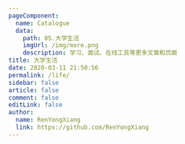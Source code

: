 ```yaml
---
pageComponent: 
  name: Catalogue
  data: 
    path: 05.大学生活
    imgUrl: /img/more.png
    description: 学习、面试、在线工具等更多文章和页面
title: 大学生活
date: 2020-03-11 21:50:56
permalink: /life/
sidebar: false
article: false
comment: false
editLink: false
author: 
  name: RenYongXiang
  link: https://github.com/RenYongXiang
---
```

